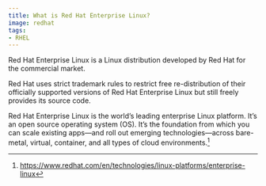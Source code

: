 ```yaml
---
title: What is Red Hat Enterprise Linux?
image: redhat
tags:
- RHEL
---
```

Red Hat Enterprise Linux is a Linux distribution developed by Red Hat for the commercial market.

Red Hat uses strict trademark rules to restrict free re-distribution of their officially supported versions of Red Hat Enterprise Linux but still freely provides its source code.

Red Hat Enterprise Linux is the world’s leading enterprise Linux platform. It’s an open source operating system (OS). It’s the foundation from which you can scale existing apps—and roll out emerging technologies—across bare-metal, virtual, container, and all types of cloud environments.[^1]

[^1]: https://www.redhat.com/en/technologies/linux-platforms/enterprise-linux